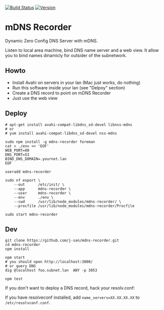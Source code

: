 
[![Build Status](http://img.shields.io/travis/j-san/mdns-recorder/master.svg)](https://travis-ci.org/j-san/mdns-recorder)
[![Version](http://img.shields.io/npm/v/mdns-recorder.svg)](https://www.npmjs.org/package/mdns-recorder)

mDNS Recorder
=============

Dynamic Zero Config DNS Server with mDNS.

Listen to local area machine, bind DNS name server and a web view. It allow you to bind names dinamicly for outsider of the subnetwork.


Howto
-----

- Install Avahi on servers in your lan (Mac just works, do nothing)
- Run this software inside your lan (see "Delpoy" section)
- Create a DNS record to point on mDNS Recorder
- Just use the web view


Deploy
------

```
# apt-get install avahi-compat-libdns_sd-devel libnss-mdns
# or
# yum install avahi-compat-libdns_sd-devel nss-mdns

sudo npm install -g mdns-recorder foreman
cat > ./env << 'EOF'
WEB_PORT=80
DNS_PORT=53
BIND_DNS_DOMAIN=.yournet.lan
EOF

useradd mdns-recorder

sudo nf export \
    --out      /etc/init/ \
    --app      mdns-recorder \
    --user     mdns-recorder \
    --env      ./env \
    --cwd      /usr/lib/node_modules/mdns-recorder/ \
    --procfile /usr/lib/node_modules/mdns-recorder/Procfile

sudo start mdns-recorder
```

Dev
---

```
git clone https://github.com/j-san/mdns-recorder.git
cd mdns-recorder
npm install

npm start
# you should open http://localhost:3000/
# or query DNS
dig @localhost foo.subnet.lan  ANY -p 3053

npm test
```

If you don't want to deploy a DNS record, hack your resolv.conf:

If you have resolveconf installed, add `name_servers=XX.XX.XX.XX` to `/etc/resolvconf.conf`.

